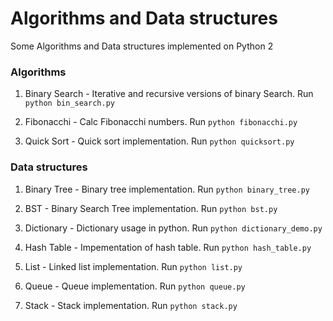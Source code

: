 # Algorithms and Data structures

Some Algorithms and Data structures implemented on Python 2

### Algorithms
1. Binary Search - Iterative and recursive versions of binary Search.
Run ```python bin_search.py```

2. Fibonacchi - Calc Fibonacchi numbers.
Run ```python fibonacchi.py```

3. Quick Sort - Quick sort implementation.
Run ```python quicksort.py```

### Data structures
1. Binary Tree - Binary tree implementation.
Run ```python binary_tree.py```

2. BST - Binary Search Tree implementation.
Run ```python bst.py```

3. Dictionary - Dictionary usage in python.
Run ```python dictionary_demo.py```
4. Hash Table - Impementation of hash table.
Run ```python hash_table.py```

5. List - Linked list implementation.
Run  ```python list.py```

6. Queue - Queue implementation.
Run ```python queue.py```

7. Stack - Stack implementation.
Run ```python stack.py```

